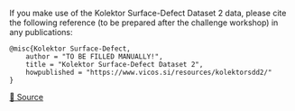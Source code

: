 If you make use of the Kolektor Surface-Defect Dataset 2 data, please cite the following reference (to be prepared after the challenge workshop) in any publications:

```
@misc{Kolektor Surface-Defect,
	author = "TO BE FILLED MANUALLY!",
	title = "Kolektor Surface-Defect Dataset 2",
	howpublished = "https://www.vicos.si/resources/kolektorsdd2/"
}
```

[🔗 Source](https://www.vicos.si/resources/kolektorsdd2/)